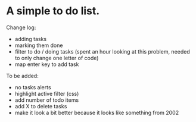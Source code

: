 # A simple to do list.


Change log:
* adding tasks
* marking them done
* filter to do / doing tasks (spent an hour looking at this problem, needed to only change one letter of code)
* map enter key to add task

To be added:
* no tasks alerts
* highlight active filter (css)
* add number of todo items
* add X to delete tasks
* make it look a bit better because it looks like something from 2002



